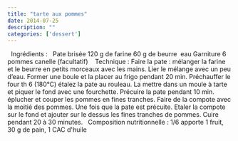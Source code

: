 ```yaml
---
title: "tarte aux pommes"
date: 2014-07-25
description: ""
categories: ['dessert']
---
```


          
 &nbsp;      Ingrédients&nbsp;:   &nbsp;   Pate brisée   120 g de farine   60 g de beurre&nbsp;   eau   Garniture   6 pommes   canelle (facultatif)&nbsp;   &nbsp;   Technique&nbsp;:   Faire la pate&nbsp;: mélanger la farine et le beurre en petits morceaux avec les mains. Lier le mélange avec un peu d’eau. Former une boule et la placer au frigo pendant 20 min.   Préchauffer le four th 6 (180°C)   étalez la pate au rouleau. La mettre dans un moule à tarte et piquer le fond avec une fourchette. Précuire la pate pendant 10 min.   éplucher et couper les pommes en fines tranches. Faire de la compote avec la moitié des pommes.   Une fois que la pate est précuite. Etaler la compote sur le fond et ajouter sur le dessus les fines tranches de pommes.   Cuire pendant 20 à 30 minutes.   &nbsp;   Composition nutritionnelle&nbsp;: 1/6 apporte 1 fruit, 30 g de pain, 1 CAC d'huile 

                          
